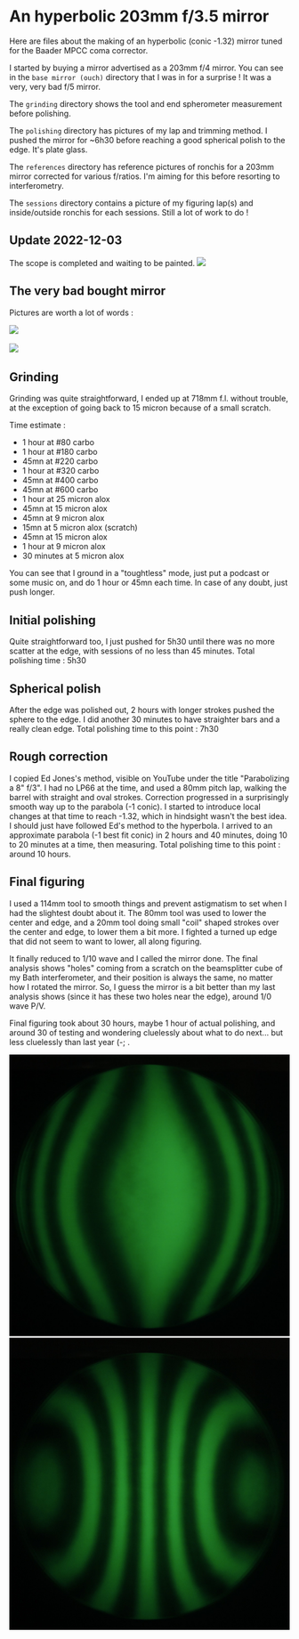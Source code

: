 # An hyperbolic 203mm f/3.5 mirror

Here are files about the making of an hyperbolic (conic -1.32) mirror tuned for the Baader MPCC coma corrector.

I started by buying a mirror advertised as a 203mm f/4 mirror. You can see in the `base mirror (ouch)` directory that I was in for a surprise ! It was a very, very bad f/5 mirror.

The `grinding` directory shows the tool and end spherometer measurement before polishing.

The `polishing` directory has pictures of my lap and trimming method. I pushed the mirror for ~6h30 before reaching a good spherical polish to the edge. It's plate glass.

The `references` directory has reference pictures of ronchis for a 203mm mirror corrected for various f/ratios. I'm aiming for this before resorting to interferometry.

The `sessions` directory contains a picture of my figuring lap(s) and inside/outside ronchis for each sessions. Still a lot of work to do !

## Update 2022-12-03
The scope is completed and waiting to be painted.
![](https://www.cloudynights.com/uploads/monthly_12_2022/post-327515-0-78723000-1670013759.jpeg)


## The very bad bought mirror 

Pictures are worth a lot of words : 

![](base%20mirror%20\(ouch\)/Annotation%202022-02-02%20152134.jpg)

![](base%20mirror%20\(ouch\)/_MG_7753.JPG)

## Grinding

Grinding was quite straightforward, I ended up at 718mm f.l. without trouble, at the exception of going back to 15 micron because of a small scratch.

Time estimate :  
- 1 hour at #80 carbo
- 1 hour at #180 carbo
- 45mn at #220 carbo
- 1 hour at #320 carbo
- 45mn at #400 carbo
- 45mn at #600 carbo
- 1 hour at 25 micron alox
- 45mn at 15 micron alox
- 45mn at 9 micron alox
- 15mn at 5 micron alox (scratch)
- 45mn at 15 micron alox
- 1 hour at 9 micron alox
- 30 minutes at 5 micron alox

You can see that I ground in a "toughtless" mode, just put a podcast or some music on, and do 1 hour or 45mn each time. In case of any doubt, just push longer.

## Initial polishing

Quite straightforward too, I just pushed for 5h30 until there was no more scatter at the edge, with sessions of no less than 45 minutes.
Total polishing time : 5h30

## Spherical polish

After the edge was polished out, 2 hours with longer strokes pushed the sphere to the edge. I did another 30 minutes to have straighter bars and a really clean edge.
Total polishing time to this point : 7h30 

## Rough correction

I copied Ed Jones's method, visible on YouTube under the title "Parabolizing a 8" f/3". I had no LP66 at the time, and used a 80mm pitch lap, walking the barrel with straight and oval strokes. Correction progressed in a surprisingly smooth way up to the parabola (-1 conic). I started to introduce local changes at that time to reach -1.32, which in hindsight wasn't the best idea. I should just have followed Ed's method to the hyperbola.
I arrived to an approximate parabola (-1 best fit conic) in 2 hours and 40 minutes, doing 10 to 20 minutes at a time, then measuring.
Total polishing time to this point : around 10 hours. 

## Final figuring

I used a 114mm tool to smooth things and prevent astigmatism to set when I had the slightest doubt about it. The 80mm tool was used to lower the center and edge, and a 20mm tool doing small "coil" shaped strokes over the center and edge, to lower them a bit more. I fighted a turned up edge that did not seem to want to lower, all along figuring.

It finally reduced to 1/10 wave and I called the mirror done. The final analysis shows "holes" coming from a scratch on the beamsplitter cube of my Bath interferometer, and their position is always the same, no matter how I rotated the mirror. So, I guess the mirror is a bit better than my last analysis shows (since it has these two holes near the edge), around 1/0 wave P/V.

Final figuring took about 30 hours, maybe 1 hour of actual polishing, and around 30 of testing and wondering cluelessly about what to do next... but less cluelessly than last year (-; .

![](./finished/_MG_8524.JPG)
![](./finished/_MG_8526.JPG)
